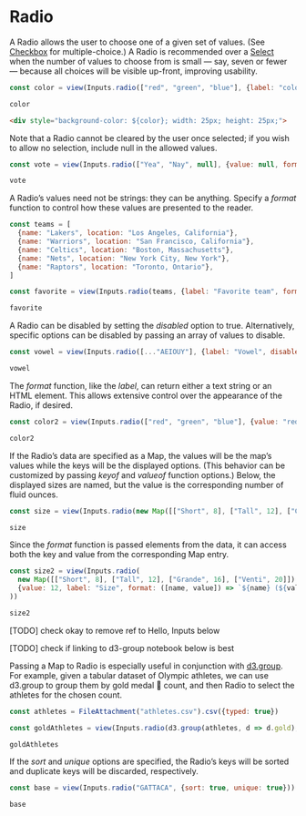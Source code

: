 # Radio

A Radio allows the user to choose one of a given set of values. (See [Checkbox](./checkbox) for multiple-choice.) A Radio is recommended over a [Select](./select) when the number of values to choose from is small — say, seven or fewer — because all choices will be visible up-front, improving usability.

```js echo
const color = view(Inputs.radio(["red", "green", "blue"], {label: "color"}))
```

```js echo
color
```

```html echo
<div style="background-color: ${color}; width: 25px; height: 25px;">
```

Note that a Radio cannot be cleared by the user once selected; if you wish to allow no selection, include null in the allowed values.

```js echo
const vote = view(Inputs.radio(["Yea", "Nay", null], {value: null, format: x => x ?? "Abstain"}))
```

```js echo
vote
```

A Radio’s values need not be strings: they can be anything. Specify a *format* function to control how these values are presented to the reader.

```js echo
const teams = [
  {name: "Lakers", location: "Los Angeles, California"},
  {name: "Warriors", location: "San Francisco, California"},
  {name: "Celtics", location: "Boston, Massachusetts"},
  {name: "Nets", location: "New York City, New York"},
  {name: "Raptors", location: "Toronto, Ontario"},
]
```

```js echo
const favorite = view(Inputs.radio(teams, {label: "Favorite team", format: x => x.name}))
```

```js echo
favorite
```

A Radio can be disabled by setting the *disabled* option to true. Alternatively, specific options can be disabled by passing an array of values to disable.

```js echo
const vowel = view(Inputs.radio([..."AEIOUY"], {label: "Vowel", disabled: ["Y"]}))
```

```js echo
vowel
```

The *format* function, like the *label*, can return either a text string or an HTML element. This allows extensive control over the appearance of the Radio, if desired.

```js echo
const color2 = view(Inputs.radio(["red", "green", "blue"], {value: "red", label: html`<b>Color</b>`, format: x => html`<span style="text-transform: capitalize; border-bottom: solid 2px ${x}; margin-bottom: -2px;">${x}`}))
```

```js echo
color2
```

If the Radio’s data are specified as a Map, the values will be the map’s values while the keys will be the displayed options. (This behavior can be customized by passing *keyof* and *valueof* function options.) Below, the displayed sizes are named, but the value is the corresponding number of fluid ounces.

```js echo
const size = view(Inputs.radio(new Map([["Short", 8], ["Tall", 12], ["Grande", 16], ["Venti", 20]]), {value: 12, label: "Size"}))
```

```js echo
size
```

Since the *format* function is passed elements from the data, it can access both the key and value from the corresponding Map entry.

```js echo
const size2 = view(Inputs.radio(
  new Map([["Short", 8], ["Tall", 12], ["Grande", 16], ["Venti", 20]]),
  {value: 12, label: "Size", format: ([name, value]) => `${name} (${value} oz)`}
))
```

```js echo
size2
```

[TODO] check okay to remove ref to Hello, Inputs below

[TODO] check if linking to d3-group notebook below is best

Passing a Map to Radio is especially useful in conjunction with [d3.group](https://observablehq.com/@d3/d3-group). For example, given a tabular dataset of Olympic athletes, we can use d3.group to group them by gold medal 🥇 count, and then Radio to select the athletes for the chosen count. 

```js echo
const athletes = FileAttachment("athletes.csv").csv({typed: true})
```

```js echo
const goldAthletes = view(Inputs.radio(d3.group(athletes, d => d.gold), {label: "Gold medal count", sort: "descending"}))
```

```js echo
goldAthletes
```

If the *sort* and *unique* options are specified, the Radio’s keys will be sorted and duplicate keys will be discarded, respectively. 

```js echo
const base = view(Inputs.radio("GATTACA", {sort: true, unique: true}))
```

```js echo
base
```








